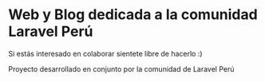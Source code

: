 # Web y Blog dedicada a la comunidad Laravel Perú

Si estás interesado en colaborar sientete libre de hacerlo :)



Proyecto desarrollado en conjunto por la comunidad de Laravel Perú
